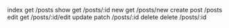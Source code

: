 index  get /posts
show   get /posts/:id
new    get /posts/new
create post /posts
edit    get /posts/:id/edit
update  patch /posts/:id
delete  delete /posts/:id 

